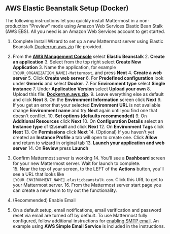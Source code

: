
## AWS Elastic Beanstalk Setup (Docker)

The following instructions let you quickly install Mattermost in a non-production "Preview" mode using Amazon Web Services Elastic Bean Stalk (AWS EBS). All you need is an Amazon Web Services account to get started. 

1. Complete Install Wizard to set up a new Mattermost server using Elastic Beanstalk [Dockerrun.aws.zip](https://github.com/mattermost/platform/raw/master/docker/1.0/Dockerrun.aws.zip) file provided. 
  1. From the [**AWS Management Console**](https://aws.amazon.com/console/) select **Elastic Beanstalk**
    2. **Create an application**
    	3. Select from the top right select **Create New Application**
		3. Name the application, for example `[YOUR_ORGANIZATION_NAME]-Mattermost`, and press **Next**
	4. **Create a web server**
		5. Click **Create web server**
		6. For **Predefined configuration** look under **Generic** and select **Docker**. 
		   7. For **Environment type** select **Single instance**
		7. Under **Application Version** select **Upload your own** 
			8. Upload this file: [**Dockerrun.aws.zip**](https://github.com/mattermost/platform/raw/master/docker/1.0/Dockerrun.aws.zip). 
			9. Leave everything else as default and click **Next**
		8. On the **Environment Information** screen click **Next**
			9. If you get an error that your selected **Environment URL** is not available change **Environment name** and try **Next** again until you find one that doesn't conflict. 
	10. **Set options (defaults recommended)**
		9. On **Additional Resources** click **Next**
		10. On **Configuration Details** select an **Instance type** of **t2.small** and click **Next**
	  	12. On **Environment Tags**  click **Next**
		13. On **Permissions** click **Next**
			14. (Optional) If you haven't yet created an **Instance Profile** a tab will open to create one. Click **Allow** and return to wizard in original tab
	13. **Launch your application and web server**
		14. On **Review** press **Launch**

2. Confirm Mattermost server is working
	14. You'll see a **Dashboard** screen for your new Mattermost server. Wait for launch to complete.  
	15. Near the top of your screen, to the LEFT of the **Actions** button, you'll see a URL that looks like `[YOUR_ENVIRONMENT_NAME].elasticbeanstalk.com`. Click this URL to get to your Mattermost server. 
	16. From the Mattermost server start page you can create a new team to try out the functionality. 
	
3. (Recommended) Enable Email  
  4. On a default setup, email notifications, email verification and password reset via email are turned off by default. To use Mattermost fully configured, follow additional instructions for [enabling SMTP email](SMTP-Email-Setup.md). An example using **AWS Simple Email Service** is included in the instructions.
